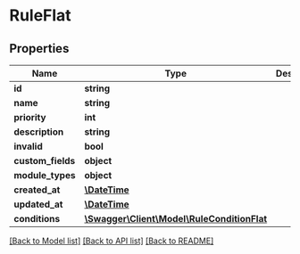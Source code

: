 # RuleFlat

## Properties
Name | Type | Description | Notes
------------ | ------------- | ------------- | -------------
**id** | **string** |  | [optional] 
**name** | **string** |  | 
**priority** | **int** |  | 
**description** | **string** |  | [optional] 
**invalid** | **bool** |  | [optional] 
**custom_fields** | **object** |  | [optional] 
**module_types** | **object** |  | [optional] 
**created_at** | [**\DateTime**](\DateTime.md) |  | 
**updated_at** | [**\DateTime**](\DateTime.md) |  | [optional] 
**conditions** | [**\Swagger\Client\Model\RuleConditionFlat**](RuleConditionFlat.md) |  | [optional] 

[[Back to Model list]](../../README.md#documentation-for-models) [[Back to API list]](../../README.md#documentation-for-api-endpoints) [[Back to README]](../../README.md)

